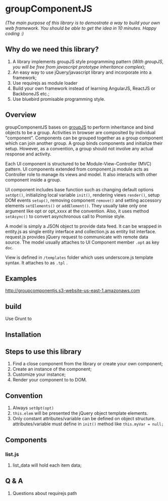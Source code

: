 # groupComponentJS

*(The main purpose of this library is to demostrate a way to build your own web framework. You should be able to get the idea in 10 minutes. Happy coding :)*

## Why do we need this library?
1. A library implements groupJS style programming pattern (*With groupJS, you will be free from javascript prototype inheritance complex*);
2. An easy way to use jQuery/javascript library and incorporate into a framework;
3. Use requirejs as module loader
4. Build your own framework instead of learning AngularJS, ReactJS or BackboneJS etc.;
5. Use bluebird promisable programming style.

## Overview
groupComponentJS bases on [groupJS](https://github.com/mainnote/groupJS) to perform inheritance and bind objects to be a group. Activities in browser are composited by individual "component". Components can be grouped together as a group component which can join another group. A group binds components and initialize their setup. However, as a convention, a group should not involve any actual response and activity.

Each UI component is structured to be Module-View-Controller (MVC) pattern. UI components extended from component.js module acts as Controller role to manage its views and model. It also interacts with other component inside a group.

UI component includes base function such as changing default options `setOpt()`, initializing local variable `init()`, rendering views `render()`, setup DOM events `setup()`, removing component `remove()` and setting accessory elements `setElements()` or `addElement()`. They usually take only one argument like opt or opt_xxxx at the convention. Also, it uses method `setAsync()` to convert asynchronous call to Promise style.

A model is simply a JSON object to provide data feed. It can be wrapped in entity.js as single entity interface and collection.js as entity list interface. request.js provides jQuery request to communicate with remote data source. The model usually attaches to UI Component member `.opt` as key `doc`.

View is defined in `/templates` folder which uses underscore.js template syntax. It attaches to as `.tpl` .

## Examples
<http://groupcomponentjs.s3-website-us-east-1.amazonaws.com>

## build
Use Grunt to

## Installation

## Steps to use this library
1. Find a close component from the library or create your own component;
2. Create an instance of the component;
3. Customize your instance;
4. Render your component to to DOM.

## Convention
1. Always `setOpt(opt)`
2. `this.elem` will be presented the jQuery object template elements.
3. Only constant attributes/variable can be defined on object structure. attributes/variable must define in `init()` method like `this.myVar = null;`

## Components

### list.js
1. list_data will hold each item data;





## Q & A
1. Questions about requirejs path

